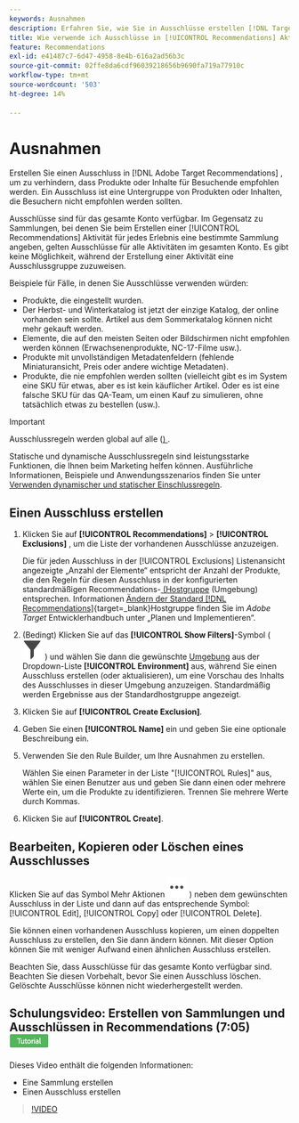 ```yaml
---
keywords: Ausnahmen
description: Erfahren Sie, wie Sie in Ausschlüsse erstellen [!DNL Target Recommendations]  um zu verhindern, dass Produkte oder Inhalte für Besucher empfohlen werden.
title: Wie verwende ich Ausschlüsse in [!UICONTROL Recommendations] Aktivitäten?
feature: Recommendations
exl-id: e41487c7-6d47-4958-8e4b-616a2ad56b3c
source-git-commit: 02ffe8da6cdf96039218656b9690fa719a77910c
workflow-type: tm+mt
source-wordcount: '503'
ht-degree: 14%

---
```


# Ausnahmen

Erstellen Sie einen Ausschluss in [!DNL Adobe Target Recommendations] , um zu verhindern, dass Produkte oder Inhalte für Besuchende empfohlen werden. Ein Ausschluss ist eine Untergruppe von Produkten oder Inhalten, die Besuchern nicht empfohlen werden sollten.

Ausschlüsse sind für das gesamte Konto verfügbar. Im Gegensatz zu Sammlungen, bei denen Sie beim Erstellen einer [!UICONTROL Recommendations] Aktivität für jedes Erlebnis eine bestimmte Sammlung angeben, gelten Ausschlüsse für alle Aktivitäten im gesamten Konto. Es gibt keine Möglichkeit, während der Erstellung einer Aktivität eine Ausschlussgruppe zuzuweisen.

Beispiele für Fälle, in denen Sie Ausschlüsse verwenden würden:

* Produkte, die eingestellt wurden.
* Der Herbst- und Winterkatalog ist jetzt der einzige Katalog, der online vorhanden sein sollte. Artikel aus dem Sommerkatalog können nicht mehr gekauft werden.
* Elemente, die auf den meisten Seiten oder Bildschirmen nicht empfohlen werden können (Erwachsenenprodukte, NC-17-Filme usw.).
* Produkte mit unvollständigen Metadatenfeldern (fehlende Miniaturansicht, Preis oder andere wichtige Metadaten).
* Produkte, die nie empfohlen werden sollten (vielleicht gibt es im System eine SKU für etwas, aber es ist kein käuflicher Artikel. Oder es ist eine falsche SKU für das QA-Team, um einen Kauf zu simulieren, ohne tatsächlich etwas zu bestellen (usw.).

>[!IMPORTANT]
>
>Ausschlussregeln werden global auf alle ([) ](/help/main/administrating-target/environments.md).
>
>Statische und dynamische Ausschlussregeln sind leistungsstarke Funktionen, die Ihnen beim Marketing helfen können. Ausführliche Informationen, Beispiele und Anwendungsszenarios finden Sie unter [Verwenden dynamischer und statischer Einschlussregeln](/help/main/c-recommendations/c-algorithms/use-dynamic-and-static-inclusion-rules.md#concept_4CB5C0FA705D4E449BD0B37B3D987F9F).

## Einen Ausschluss erstellen

1. Klicken Sie auf **[!UICONTROL Recommendations]** > **[!UICONTROL Exclusions]** , um die Liste der vorhandenen Ausschlüsse anzuzeigen.

   Die für jeden Ausschluss in der [!UICONTROL Exclusions] Listenansicht angezeigte „Anzahl der Elemente“ entspricht der Anzahl der Produkte, die den Regeln für diesen Ausschluss in der konfigurierten standardmäßigen Recommendations-[ (Hostgruppe](/help/main/administrating-target/hosts.md) (Umgebung) entsprechen. Informationen [ Ändern der Standard [!DNL Recommendations]](https://experienceleague.adobe.com/de/docs/target-dev/developer/recommendations){target=_blank}Hostgruppe finden Sie im *Adobe Target* Entwicklerhandbuch unter „Planen und Implementieren“.

1. (Bedingt) Klicken Sie auf das **[!UICONTROL Show Filters]**-Symbol ( ![Filtersymbol anzeigen](/help/main/assets/icons/Filter.svg) ) und wählen Sie dann die gewünschte [Umgebung](/help/main/administrating-target/environments.md) aus der Dropdown-Liste **[!UICONTROL Environment]** aus, während Sie einen Ausschluss erstellen (oder aktualisieren), um eine Vorschau des Inhalts des Ausschlusses in dieser Umgebung anzuzeigen. Standardmäßig werden Ergebnisse aus der Standardhostgruppe angezeigt.

1. Klicken Sie auf **[!UICONTROL Create Exclusion]**.

1. Geben Sie einen **[!UICONTROL Name]** ein und geben Sie eine optionale Beschreibung ein.

1. Verwenden Sie den Rule Builder, um Ihre Ausnahmen zu erstellen.

   Wählen Sie einen Parameter in der Liste &quot;[!UICONTROL Rules]&quot; aus, wählen Sie einen Benutzer aus und geben Sie dann einen oder mehrere Werte ein, um die Produkte zu identifizieren. Trennen Sie mehrere Werte durch Kommas.

1. Klicken Sie auf **[!UICONTROL Create]**.

<!-- ## Create an exclusion using Advanced Search

You can also create exclusions using [!UICONTROL Advanced Search] on the [Catalog Search](/help/main/c-recommendations/c-products/catalog-search.md#save-as) page ( [!UICONTROL Recommendations] > [!UICONTROL Catalog Search] > [!UICONTROL Advanced Search]). 

![Save as dialog](/help/main/c-recommendations/c-products/assets/save-as.png)

After creating a search using "id > contains," for example, you can then click [!UICONTROL Save As] > [!UICONTROL Exclusion].

>[!IMPORTANT]
>
>The [!UICONTROL Advanced Search] functionality is case-insensitive; however, products returned at the time of delivery are based on case-sensitive search. This mismatch might lead to confusion. Ensure that you consider case-sensitivity when you create exclusions based on results using the Advanced Search functionality. For example, if you perform a search for "Holiday," that initial search lists results containing "Holiday" and "holiday." If you then create an exclusion with the intent to exclude products containing "holiday," only products containing "holiday" are excluded. Products containing "Holiday" are not excluded. -->

## Bearbeiten, Kopieren oder Löschen eines Ausschlusses

Klicken Sie auf das Symbol Mehr Aktionen ![Symbol Mehr Aktionen](/help/main/assets/icons/MoreSmallList.svg) ) neben dem gewünschten Ausschluss in der Liste und dann auf das entsprechende Symbol: [!UICONTROL Edit], [!UICONTROL Copy] oder [!UICONTROL Delete].

Sie können einen vorhandenen Ausschluss kopieren, um einen doppelten Ausschluss zu erstellen, den Sie dann ändern können. Mit dieser Option können Sie mit weniger Aufwand einen ähnlichen Ausschluss erstellen.

Beachten Sie, dass Ausschlüsse für das gesamte Konto verfügbar sind. Beachten Sie diesen Vorbehalt, bevor Sie einen Ausschluss löschen. Gelöschte Ausschlüsse können nicht wiederhergestellt werden.

## Schulungsvideo: Erstellen von Sammlungen und Ausschlüssen in Recommendations (7:05) ![Tutorial-Badge](/help/main/assets/tutorial.png)

Dieses Video enthält die folgenden Informationen:

* Eine Sammlung erstellen
* Einen Ausschluss erstellen

>[!VIDEO](https://video.tv.adobe.com/v/27689)
